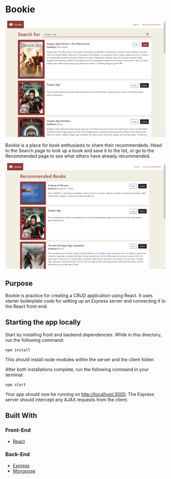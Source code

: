 # Bookie

![Bookie Homepage](./img/home.png)

Bookie is a place for book enthusiasts to share their recommendeds. Head to the Search page to look up a book and save it to the list, or go to the Recommended page to see what others have already recommended.

![Bookie Recommendeds](./img/recommended.png)

## Purpose

Bookie is practice for creating a CRUD application using React. It uses starter boilerplate code for setting up an Express server and connecting it to the React front-end.

## Starting the app locally

Start by installing front and backend dependencies. While in this directory, run the following command:

```
npm install
```

This should install node modules within the server and the client folder.

After both installations complete, run the following command in your terminal:

```
npm start
```

Your app should now be running on <http://localhost:3000>. The Express server should intercept any AJAX requests from the client.

## Built With

### Front-End

- [React](https://reactjs.org/)

### Back-End

- [Express](https://expressjs.com/)
- [Mongoose](https://mongoosejs.com/)
